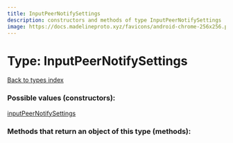 ```yaml
---
title: InputPeerNotifySettings
description: constructors and methods of type InputPeerNotifySettings
image: https://docs.madelineproto.xyz/favicons/android-chrome-256x256.png
---
```

# Type: InputPeerNotifySettings  
[Back to types index](index.md)



### Possible values (constructors):

[inputPeerNotifySettings](../constructors/inputPeerNotifySettings.md)  



### Methods that return an object of this type (methods):



